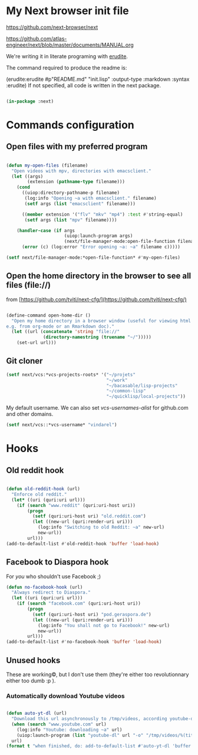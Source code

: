
# My Next browser init file


https://github.com/next-browser/next

https://github.com/atlas-engineer/next/blob/master/documents/MANUAL.org

We're writing it in literate programing with [erudite](https://github.com/mmontone/erudite).

The command required to produce the readme is:

(erudite:erudite #p"README.md" "init.lisp" :output-type :markdown :syntax :erudite)
If not specified, all code is written in the next package.

```lisp

(in-package :next)

```

# Commands configuration


## Open files with my preferred program


```lisp

(defun my-open-files (filename)
  "Open videos with mpv, directories with emacsclient."
  (let ((args)
        (extension (pathname-type filename)))
    (cond
      ((uiop:directory-pathname-p filename)
       (log:info "Opening ~a with emacsclient." filename)
       (setf args (list "emacsclient" filename)))

      ((member extension '("flv" "mkv" "mp4") :test #'string-equal)
       (setf args (list "mpv" filename))))

    (handler-case (if args
                      (uiop:launch-program args)
                      (next/file-manager-mode:open-file-function filename))
      (error (c) (log:error "Error opening ~a: ~a" filename c)))))

(setf next/file-manager-mode:*open-file-function* #'my-open-files)

```

## Open the home directory in the browser to see all files (file://)

from [https://github.com/tviti/next-cfg/](https://github.com/tviti/next-cfg/)

```lisp

(define-command open-home-dir ()
  "Open my home directory in a browser window (useful for viewing html exports
e.g. from org-mode or an Rmarkdown doc)."
  (let ((url (concatenate 'string "file://"
			  (directory-namestring (truename "~/")))))
    (set-url url)))

```

## Git cloner


```lisp
(setf next/vcs:*vcs-projects-roots* '("~/projets"
                                      "~/work"
                                      "~/bacasable/lisp-projects"
                                      "~/common-lisp"
                                      "~/quicklisp/local-projects"))

```
My default username.
We can also set *vcs-usernames-alist* for github.com and other domains.

```lisp
(setf next/vcs::*vcs-username* "vindarel")

```

# Hooks


## Old reddit hook


```lisp

(defun old-reddit-hook (url)
  "Enforce old reddit."
  (let* ((uri (quri:uri url)))
    (if (search "www.reddit" (quri:uri-host uri))
        (progn
          (setf (quri:uri-host uri) "old.reddit.com")
          (let ((new-url (quri:render-uri uri)))
            (log:info "Switching to old Reddit: ~a" new-url)
            new-url))
        url)))
(add-to-default-list #'old-reddit-hook 'buffer 'load-hook)

```

## Facebook to Diaspora hook

For *you* who shouldn't use Facebook ;)

```lisp
(defun no-facebook-hook (url)
  "Always redirect to Diaspora."
  (let ((uri (quri:uri url)))
    (if (search "facebook.com" (quri:uri-host uri))
        (progn
          (setf (quri:uri-host uri) "pod.geraspora.de")
          (let ((new-url (quri:render-uri uri)))
            (log:info "You shall not go to Facebook!" new-url)
            new-url))
        url)))
(add-to-default-list #'no-facebook-hook 'buffer 'load-hook)

```


## Unused hooks

These  are  working©,  but  I  don't  use  them  (they're  either  too
revolutionnary either too dumb :p ).


### Automatically download Youtube videos


```lisp

(defun auto-yt-dl (url)
  "Download this url asynchronously to /tmp/videos, according youtube-dl is installed globally."
  (when (search "www.youtube.com" url)
    (log:info "Youtube: downloading ~a" url)
    (uiop:launch-program (list "youtube-dl" url "-o" "/tmp/videos/%(title)s.%(ext)s")))
  url)
(format t "when finished, do: add-to-default-list #'auto-yt-dl 'buffer 'load-hook")
```
